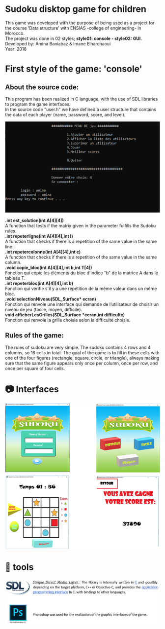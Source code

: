 
# Sudoku disktop game for children

This game was developed with the purpose of being used as a project for the course 'Data structure' with ENSIAS -college of engineering- in Morocco.<br />
The project was done in 02 styles; <b>style01: console - style02: GUI.</b><br />
Developed by: Amina Baniabaz & Imane Elharchaoui <br />
Year: 2018

# First style of the game: 'console'
## About the source code:
This program has been realized in C language, with the use of SDL libraries to program the game interfaces.<br />
In the source code "user.h" we have defined a user structure that contains the data of each player (name, password, score, and level).<br />

<p align="center">
  <img src="https://github.com/AmiBZ/sudoku/blob/master/img/consol.PNG">
</p>


<b>.int est_solution(int A[4][4])</b><br />
A function that tests if the matrix given in the parameter fulfills the Sudoku rules.<br />
<b>.int repeterligne(int A[4][4],int l)</b><br />
A function that checks if there is a repetition of the same value in the same line.<br />
<b>.int repetercolonne(int A[4][4],int c)</b><br />
A function that checks if there is a repetition of the same value in the same column.<br />
<b>.void copie_bloc(int A[4][4],int b,int T[4])</b><br />
Fonction qui copie les éléments du bloc d'indice "b"  de la matrice A dans le tableau T.<br />
<b>.int repeterbloc(int A[4][4],int b)</b><br />
Fonction qui vérifie s'il y a une répétition de la même valeur dans un même bloc.<br />
<b>.void selectionNiveau(SDL_Surface* ecran)</b><br />
Fonction qui renvoie une interface qui demande de l’utilisateur de choisir un niveau de jeu (facile, moyen, difficile).<br />
<b>void afficherLesGrilles(SDL_Surface *ecran,int difficulte)</b><br />
Fonction qui renvoie la grille choisie selon la difficulté choisie.<br />


## Rules of the game:
The rules of sudoku are very simple. The sudoku contains 4 rows and 4 columns, so 16 cells in total.
The goal of the game is to fill in these cells with one of the four figures (rectangle, square, circle, or triangle), always making sure that the same figure appears only once per column, once per row, and once per square of four cells.

# :camera: Interfaces

<p align="center">
  <img src="https://github.com/AmiBZ/sudoku/blob/master/img/GUI.png">
</p>

# :wrench: tools
![ref](https://github.com/AmiBZ/sudoku/blob/master/img/tools.PNG)
